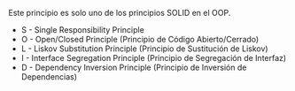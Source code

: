 Este principio es solo uno de los principios SOLID en el OOP.
- S - Single Responsibility Principle
- O - Open/Closed Principle (Principio de Código Abierto/Cerrado)
- L - Liskov Substitution Principle (Principio de Sustitución de Liskov) 
- I - Interface Segregation Principle (Principio de Segregación de Interfaz)
- D - Dependency Inversion Principle (Principio de Inversión de Dependencias)